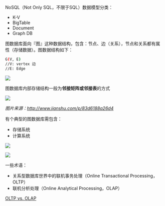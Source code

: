 NoSQL（Not Only SQL，不限于SQL）数据模型分类：

- K-V
- BigTable
- Document
- Graph DB


图数据库面向『图』这种数据结构，包含：节点、边（关系），节点和关系都有属性（存储数据）。图数据结构如下：

```bash
G(V, E)
//V: vertex 边
//E: Edge
```

![](http://upload-images.jianshu.io/upload_images/3503486-a2268f9d41b00752?imageMogr2/auto-orient/strip%7CimageView2/2/w/1240)

图数据库内部存储结构一般为**邻接矩阵或邻接表**的方式

![](http://beginman.qiniudn.com/2017-07-13-14999461234986.jpg)

*图片来源：http://www.jianshu.com/p/83d6188a26d4*

有个典型的图数据库需包含：

- 存储系统
- 计算系统

![](http://beginman.qiniudn.com/2017-07-13-14999462920702.jpg)

![](http://beginman.qiniudn.com/2017-07-13-14999465734273.jpg)

一些术语：

- 关系型数据库世界中的联机事务处理（Online Transactional Processing，OLTP）
- 联机分析处理（Online Analytical Processing，OLAP）

[OLTP vs. OLAP](http://datawarehouse4u.info/OLTP-vs-OLAP.html)




